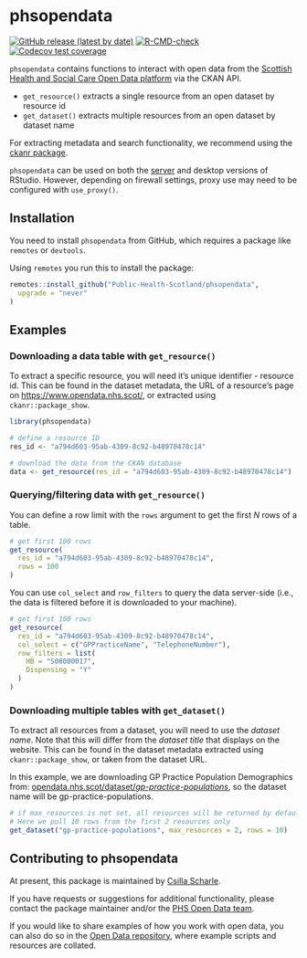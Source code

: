 
<!-- README.md is generated from README.Rmd. Please edit that file -->

# phsopendata

<!-- badges: start -->
[![GitHub release (latest by
date)](https://img.shields.io/github/v/release/Public-Health-Scotland/phsopendata)](https://github.com/Public-Health-Scotland/phsopendata/releases/latest)
[![R-CMD-check](https://github.com/Public-Health-Scotland/phsopendata/actions/workflows/R-CMD-check.yaml/badge.svg)](https://github.com/Public-Health-Scotland/phsopendata/actions/workflows/R-CMD-check.yaml)
[![Codecov test
coverage](https://codecov.io/gh/Public-Health-Scotland/phsopendata/branch/master/graph/badge.svg)](https://app.codecov.io/gh/Public-Health-Scotland/phsopendata?branch=master)
<!-- badges: end -->

`phsopendata` contains functions to interact with open data from the
[Scottish Health and Social Care Open Data
platform](https://www.opendata.nhs.scot/) via the CKAN API.

-   `get_resource()` extracts a single resource from an open dataset by
    resource id
-   `get_dataset()` extracts multiple resources from an open dataset by
    dataset name

For extracting metadata and search functionality, we recommend using the
[ckanr package](https://docs.ropensci.org/ckanr/).

`phsopendata` can be used on both the
[server](https://rstudio.nhsnss.scot.nhs.uk/) and desktop versions of
RStudio. However, depending on firewall settings, proxy use may need to
be configured with `use_proxy()`.

## Installation

You need to install `phsopendata` from GitHub, which requires a package
like `remotes` or `devtools`.

Using `remotes` you run this to install the package:

``` r
remotes::install_github("Public-Health-Scotland/phsopendata",
  upgrade = "never"
)
```

## Examples

### Downloading a data table with `get_resource()`

To extract a specific resource, you will need it’s unique identifier -
resource id. This can be found in the dataset metadata, the URL of a
resource’s page on <https://www.opendata.nhs.scot/>, or extracted using
`ckanr::package_show`.

``` r
library(phsopendata)

# define a resource ID
res_id <- "a794d603-95ab-4309-8c92-b48970478c14"

# download the data from the CKAN database
data <- get_resource(res_id = "a794d603-95ab-4309-8c92-b48970478c14")
```

### Querying/filtering data with `get_resource()`

You can define a row limit with the `rows` argument to get the first *N*
rows of a table.

``` r
# get first 100 rows
get_resource(
  res_id = "a794d603-95ab-4309-8c92-b48970478c14",
  rows = 100
)
```

You can use `col_select` and `row_filters` to query the data server-side
(i.e., the data is filtered before it is downloaded to your machine).

``` r
# get first 100 rows
get_resource(
  res_id = "a794d603-95ab-4309-8c92-b48970478c14",
  col_select = c("GPPracticeName", "TelephoneNumber"),
  row_filters = list(
    HB = "S08000017",
    Dispensing = "Y"
  )
)
```

### Downloading multiple tables with `get_dataset()`

To extract all resources from a dataset, you will need to use the
*dataset name*. Note that this will differ from the *dataset title* that
displays on the website. This can be found in the dataset metadata
extracted using `ckanr::package_show`, or taken from the dataset URL.

In this example, we are downloading GP Practice Population Demographics
from:
[opendata.nhs.scot/dataset/*gp-practice-populations*](https://www.opendata.nhs.scot/dataset/gp-practice-populations),
so the dataset name will be gp-practice-populations.

``` r
# if max_resources is not set, all resources will be returned by default. 
# Here we pull 10 rows from the first 2 resources only
get_dataset("gp-practice-populations", max_resources = 2, rows = 10)
```

## Contributing to phsopendata

At present, this package is maintained by [Csilla
Scharle](https://github.com/csillasch).

If you have requests or suggestions for additional functionality, please
contact the package maintainer and/or the [PHS Open Data
team](phs.opendata@phs.scot).

If you would like to share examples of how you work with open data, you
can also do so in the [Open Data
repository](https://github.com/Public-Health-Scotland/Open-Data), where
example scripts and resources are collated.
